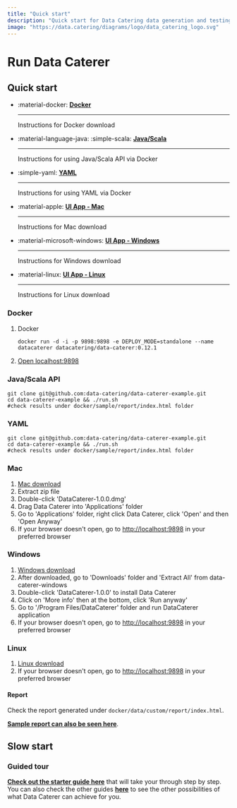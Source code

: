 ```yaml
---
title: "Quick start"
description: "Quick start for Data Catering data generation and testing tool that can automatically discover, generate and validate for files, databases, HTTP APIs and messaging systems."
image: "https://data.catering/diagrams/logo/data_catering_logo.svg"
---
```


# Run Data Caterer

## Quick start

<div class="grid cards" markdown>

-   :material-docker: __[Docker]__

    ---

    Instructions for Docker download

-   :material-language-java: :simple-scala: __[Java/Scala]__

    ---

    Instructions for using Java/Scala API via Docker

-   :simple-yaml: __[YAML]__

    ---

    Instructions for using YAML via Docker

-   :material-apple: __[UI App - Mac]__

    ---

    Instructions for Mac download

-   :material-microsoft-windows: __[UI App - Windows]__

    ---

    Instructions for Windows download

-   :material-linux: __[UI App - Linux]__

    ---

    Instructions for Linux download

</div>

  [Docker]: #docker
  [Java/Scala]: #javascala-api
  [YAML]: #yaml
  [UI App - Mac]: #mac
  [UI App - Windows]: #windows
  [UI App - Linux]: #linux

### Docker

1. Docker
   ```shell
   docker run -d -i -p 9898:9898 -e DEPLOY_MODE=standalone --name datacaterer datacatering/data-caterer:0.12.1
   ```
2. [Open localhost:9898](http://localhost:9898)

### Java/Scala API

```shell
git clone git@github.com:data-catering/data-caterer-example.git
cd data-caterer-example && ./run.sh
#check results under docker/sample/report/index.html folder
```

### YAML

```shell
git clone git@github.com:data-catering/data-caterer-example.git
cd data-caterer-example && ./run.sh
#check results under docker/sample/report/index.html folder
```

### Mac

1. [Mac download](https://nightly.link/data-catering/data-caterer/workflows/build/main/data-caterer-mac.zip)
2. Extract zip file
3. Double-click 'DataCaterer-1.0.0.dmg'
4. Drag Data Caterer into 'Applications' folder
5. Go to 'Applications' folder, right click Data Caterer, click 'Open' and then 'Open Anyway'
6. If your browser doesn't open, go to [http://localhost:9898](http://localhost:9898) in your preferred browser

### Windows

1. [Windows download](https://nightly.link/data-catering/data-caterer/workflows/build/main/data-caterer-windows.zip)
2. After downloaded, go to 'Downloads' folder and 'Extract All' from data-caterer-windows
3. Double-click 'DataCaterer-1.0.0' to install Data Caterer
4. Click on 'More info' then at the bottom, click 'Run anyway'
5. Go to '/Program Files/DataCaterer' folder and run DataCaterer application
6. If your browser doesn't open, go to [http://localhost:9898](http://localhost:9898) in your preferred browser

### Linux

1. [Linux download](https://nightly.link/data-catering/data-caterer/workflows/build/main/data-caterer-linux.zip)
2. If your browser doesn't open, go to [http://localhost:9898](http://localhost:9898) in your preferred browser

#### Report

Check the report generated under `docker/data/custom/report/index.html`.

[**Sample report can also be seen here**](../sample/report/html/index.html).

## Slow start

### Guided tour

[**Check out the starter guide here**](../setup/guide/scenario/first-data-generation.md) that will take your through
step by step. You can also check the other guides [**here**](../setup/guide/index.md) to see the other possibilities of
what Data Caterer can achieve for you.
